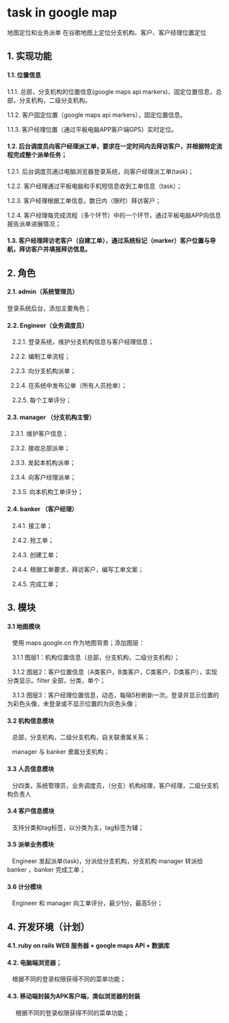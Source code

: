 # task in google map
地图定位和业务派单
在谷歌地图上定位分支机构、客户、客户经理位置定位

## 1. 实现功能

#### 1.1. 位置信息

  1.1.1. 总部，分支机构的位置信息(google maps api markers)，固定位置信息，总部，分支机构，二级分支机构。

  1.1.2. 客户固定位置（google maps api markers），固定位置信息。

  1.1.3. 客户经理位置（通过平板电脑APP客户端GPS）实时定位。

#### 1.2. 后台调度员向客户经理派工单，要求在一定时间内去拜访客户，并根据特定流程完成整个派单任务；

  1.2.1. 后台调度员通过电脑浏览器登录系统，向客户经理派工单(task)；
  
  1.2.2. 客户经理通过平板电脑和手机短信息收到工单信息（task）；
  
  1.2.3. 客户经理根据工单信息，数日内（限时）拜访客户；
  
  1.2.4. 客户经理每完成流程（多个环节）中的一个环节，通过平板电脑APP向信息报告派单进展情况；
  
#### 1.3. 客户经理拜访老客户（自建工单），通过系统标记（marker）客户位置与导航，拜访客户并填报拜访信息。


## 2. 角色

#### 2.1. admin（系统管理员）
  
  登录系统后台，添加主要角色；

#### 2.2. Engineer（业务调度员）

    2.2.1. 登录系统，维护分支机构信息与客户经理信息；
    
    2.2.2. 编制工单流程；
    
    2.2.3. 向分支机构派单；
    
    2.2.4. 在系统中发布公单（所有人员抢单）；
    
    2.2.5. 每个工单评分；
    
#### 2.3. manager （分支机构主管）
  
    2.3.1. 维护客户信息；
    
    2.3.2. 接收总部派单；
    
    2.3.3. 发起本机构派单；
    
    2.3.4. 向客户经理派单；
    
    2.3.5. 向本机构工单评分；
   
#### 2.4. banker （客户经理）

    2.4.1. 接工单；
    
    2.4.2. 抢工单；
    
    2.4.3. 创建工单；
    
    2.4.4. 根据工单要求，拜访客户，编写工单文案；
    
    2.4.5. 完成工单；

## 3. 模块

#### 3.1 地图模块

    使用 maps.google.cn 作为地图背景；添加图层：
    
    3.1.1 图层1：机构位置信息（总部，分支机构，二级分支机构）；
    
    3.1.2 图层2：客户位置信息（A类客户，B类客户，C类客户，D类客户），实现分类显示。filter 全部，分类，单个；
    
    3.1.3 图层3：客户经理位置信息，动态，每隔5秒刷新一次。登录并显示位置的为彩色头像，未登录或不显示位置的为灰色头像；
    
#### 3.2 机构信息模块

    总部，分支机构，二级分支机构，自关联隶属关系；
    
    manager 与 banker 隶属分支机构；
    
#### 3.3 人员信息模块

    分四类，系统管理员，业务调度员，（分支）机构经理，客户经理，二级分支机构负责人
    
#### 3.4 客户信息模块

    支持分类和tag标签，以分类为主，tag标签为辅；
    
#### 3.5 派单业务模块

    Engineer 发起派单(task)，分派给分支机构，分支机构 manager 转派给 banker ，banker 完成工单；
    
#### 3.6 计分模块

    Engineer 和 manager 向工单评分，最少1分，最高5分；
    
## 4. 开发环境（计划）

####  4.1. ruby on rails WEB 服务器 + google maps API + 数据库

####  4.2. 电脑端浏览器；
  
    根据不同的登录权限获得不同的菜单功能；

####  4.3. 移动端封装为APK客户端，类似浏览器的封装
  
    根据不同的登录权限获得不同的菜单功能；

    
